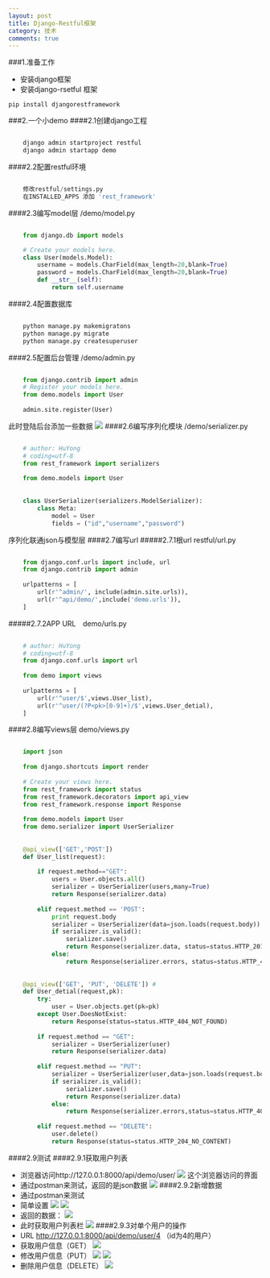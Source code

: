 ```yaml
---
layout: post
title: Django-Restful框架
category: 技术
comments: true
---
```

###1.准备工作
* 安装django框架
* 安装django-rsetful 框架
```
pip install djangorestframework
```
###2.一个小demo
####2.1创建django工程
```python

    django admin startproject restful
	django admin startapp demo
```
####2.2配置restful环境
```python

    修改restful/settings.py
	在INSTALLED_APPS 添加 'rest_framework'
```
####2.3编写model层 /demo/model.py
```python

    from django.db import models

	# Create your models here.
	class User(models.Model):
	    username = models.CharField(max_length=20,blank=True)
	    password = models.CharField(max_length=20,blank=True)
	    def __str__(self):
	        return self.username
```
####2.4配置数据库
```python

    python manage.py makemigratons
	python manage.py migrate
	python manage.py createsuperuser
```
####2.5配置后台管理 /demo/admin.py
```python

	from django.contrib import admin
	# Register your models here.
	from demo.models import User
	
	admin.site.register(User)
```
此时登陆后台添加一些数据
![](http://simplebrightman.github.io/blog/images/django-restful/AddUser.jpg)
####2.6编写序列化模块 /demo/serializer.py
```python

	# author: HuYong
	# coding=utf-8
	from rest_framework import serializers
	
	from demo.models import User
	
	
	class UserSerializer(serializers.ModelSerializer):
	    class Meta:
	        model = User
	        fields = ("id","username","password")
```
	
序列化联通json与模型层
####2.7编写url
#####2.7.1根url  restful/url.py
```python

	from django.conf.urls import include, url
	from django.contrib import admin
	
	urlpatterns = [
	    url(r'^admin/', include(admin.site.urls)),
	    url(r'^api/demo/',include('demo.urls')),
	]
```
#####2.7.2APP URL　demo/urls.py
```python

	# author: HuYong
	# coding=utf-8
	from django.conf.urls import url
	
	from demo import views
	
	urlpatterns = [
	    url(r'^user/$',views.User_list),
	    url(r'^user/(?P<pk>[0-9]+)/$',views.User_detial),
	]
```
####2.8编写views层 demo/views.py
```python

	import json
	
	from django.shortcuts import render
	
	# Create your views here.
	from rest_framework import status
	from rest_framework.decorators import api_view
	from rest_framework.response import Response
	
	from demo.models import User
	from demo.serializer import UserSerializer
	
	
	@api_view(['GET','POST'])
	def User_list(request):
	
	    if request.method=="GET":
	        users = User.objects.all()
	        serializer = UserSerializer(users,many=True)
	        return Response(serializer.data)
	
	    elif request.method == 'POST':
	        print request.body
	        serializer = UserSerializer(data=json.loads(request.body))
	        if serializer.is_valid():
	            serializer.save()
	            return Response(serializer.data, status=status.HTTP_201_CREATED)
	        else:
	            return Response(serializer.errors, status=status.HTTP_400_BAD_REQUEST)
	
	
	@api_view(['GET', 'PUT', 'DELETE']) #
	def User_detial(request,pk):
	    try:
	        user = User.objects.get(pk=pk)
	    except User.DoesNotExist:
	        return Response(status=status.HTTP_404_NOT_FOUND)
	
	    if request.method == "GET":
	        serializer = UserSerializer(user)
	        return Response(serializer.data)
	
	    elif request.method == "PUT":
	        serializer = UserSerializer(user,data=json.loads(request.body))
	        if serializer.is_valid():
	            serializer.save()
	            return Response(serializer.data)
	        else:
	            return Response(serializer.errors,status=status.HTTP_400_BAD_REQUEST)
	
	    elif request.method == "DELETE":
	        user.delete()
	        return Response(status=status.HTTP_204_NO_CONTENT)
```
####2.9测试
####2.9.1获取用户列表
* 浏览器访问http://127.0.0.1:8000/api/demo/user/
![](http://simplebrightman.github.io/blog/images/django-restful/User_List.jpg)
这个浏览器访问的界面
* 通过postman来测试，返回的是json数据
![](http://simplebrightman.github.io/blog/images/django-restful/User_List_Json.jpg)
####2.9.2新增数据
* 通过postman来测试
* 简单设置
![](http://simplebrightman.github.io/blog/images/django-restful/User_Post1.JPG)
![](http://simplebrightman.github.io/blog/images/django-restful/User_Post2.JPG)
* 返回的数据：
![](http://simplebrightman.github.io/blog/images/django-restful/User_Post3.JPG)
* 此时获取用户列表栏
![](http://simplebrightman.github.io/blog/images/django-restful/User_List2.JPG)
####2.9.3对单个用户的操作
* URL http://127.0.0.1:8000/api/demo/user/4   （id为4的用户）
* 获取用户信息（GET）
![](http://simplebrightman.github.io/blog/images/django-restful/User4_Get.JPG)
* 修改用户信息（PUT）
![](http://simplebrightman.github.io/blog/images/django-restful/User4_Put1.JPG)
![](http://simplebrightman.github.io/blog/images/django-restful/User4_Put2.JPG)
* 删除用户信息（DELETE）
![](http://simplebrightman.github.io/blog/images/django-restful/User4_Delete.JPG)













